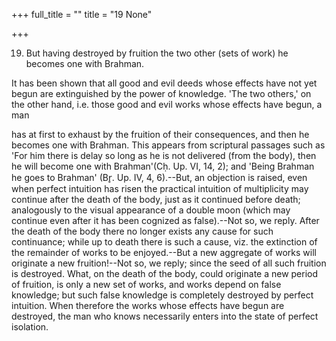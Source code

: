 +++
full_title = ""
title = "19 None"

+++


19. But having destroyed by fruition the two other (sets of work) he becomes one with Brahman.

It has been shown that all good and evil deeds whose effects have not yet begun are extinguished by the power of knowledge. 'The two others,' on the other hand, i.e. those good and evil works whose effects have begun, a man

has at first to exhaust by the fruition of their consequences, and then he becomes one with Brahman. This appears from scriptural passages such as 'For him there is delay so long as he is not delivered (from the body), then he will become one with Brahman'(Cḥ. Up. VI, 14, 2); and 'Being Brahman he goes to Brahman' (Br̥. Up. IV, 4, 6).--But, an objection is raised, even when perfect intuition has risen the practical intuition of multiplicity may continue after the death of the body, just as it continued before death; analogously to the visual appearance of a double moon (which may continue even after it has been cognized as false).--Not so, we reply. After the death of the body there no longer exists any cause for such continuance; while up to death there is such a cause, viz. the extinction of the remainder of works to be enjoyed.--But a new aggregate of works will originate a new fruition!--Not so, we reply; since the seed of all such fruition is destroyed. What, on the death of the body, could originate a new period of fruition, is only a new set of works, and works depend on false knowledge; but such false knowledge is completely destroyed by perfect intuition. When therefore the works whose effects have begun are destroyed, the man who knows necessarily enters into the state of perfect isolation.


